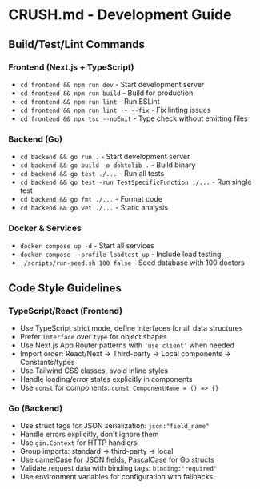 # CRUSH.md - Development Guide

## Build/Test/Lint Commands

### Frontend (Next.js + TypeScript)
- `cd frontend && npm run dev` - Start development server
- `cd frontend && npm run build` - Build for production
- `cd frontend && npm run lint` - Run ESLint
- `cd frontend && npm run lint -- --fix` - Fix linting issues
- `cd frontend && npx tsc --noEmit` - Type check without emitting files

### Backend (Go)
- `cd backend && go run .` - Start development server
- `cd backend && go build -o doktolib .` - Build binary
- `cd backend && go test ./...` - Run all tests
- `cd backend && go test -run TestSpecificFunction ./...` - Run single test
- `cd backend && go fmt ./...` - Format code
- `cd backend && go vet ./...` - Static analysis

### Docker & Services
- `docker compose up -d` - Start all services
- `docker compose --profile loadtest up` - Include load testing
- `./scripts/run-seed.sh 100 false` - Seed database with 100 doctors

## Code Style Guidelines

### TypeScript/React (Frontend)
- Use TypeScript strict mode, define interfaces for all data structures
- Prefer `interface` over `type` for object shapes
- Use Next.js App Router patterns with `'use client'` when needed
- Import order: React/Next → Third-party → Local components → Constants/types
- Use Tailwind CSS classes, avoid inline styles
- Handle loading/error states explicitly in components
- Use `const` for components: `const ComponentName = () => {}`

### Go (Backend)
- Use struct tags for JSON serialization: `json:"field_name"`
- Handle errors explicitly, don't ignore them
- Use `gin.Context` for HTTP handlers
- Group imports: standard → third-party → local
- Use camelCase for JSON fields, PascalCase for Go structs
- Validate request data with binding tags: `binding:"required"`
- Use environment variables for configuration with fallbacks